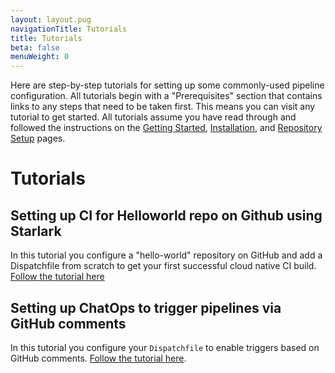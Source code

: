 ```yaml
---
layout: layout.pug
navigationTitle: Tutorials
title: Tutorials
beta: false
menuWeight: 0
---
```


Here are step-by-step tutorials for setting up some commonly-used pipeline configuration. All tutorials begin with a "Prerequisites" section that contains links to any steps that need to be taken first. This means you can visit any tutorial to get started. All tutorials assume you have read through and followed the instructions on the [Getting Started](../../getting-started/), [Installation](../../install/), and [Repository Setup](../../repo-setup/) pages.

# Tutorials

## Setting up CI for Helloworld repo on Github using Starlark 

In this tutorial you configure a "hello-world" repository on GitHub and add a Dispatchfile from scratch to get your first successful cloud native CI build. [Follow the tutorial here](./hello-world-in-starlark/)

## Setting up ChatOps to trigger pipelines via GitHub comments

In this tutorial you configure your `Dispatchfile` to enable triggers based on GitHub comments. [Follow the tutorial here](./triggering-pipelines-using-chatops/).
